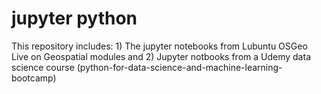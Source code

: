 # jupyter python
This repository includes: 1) The jupyter notebooks from Lubuntu OSGeo Live on Geospatial modules and 2) Jupyter notbooks from a Udemy data science course (python-for-data-science-and-machine-learning-bootcamp)
